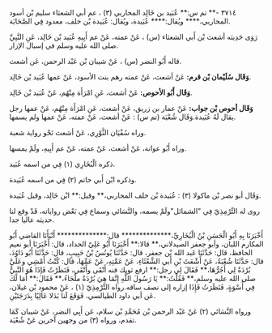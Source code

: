 ٣٧١٤ -** تم س:** عُبَيد بن خَالِد المحاربي (٣) ، عم أبي الشعثاء سليم بْن أسود المحاربي،**** ويُقال:**** عُبَيدة، ويُقال: عُبَيدة بْن خلف، معدود فِي الصَّحَابَة.

رَوَى حَدِيثه أشعث بْن أَبي الشعثاء (س) ، عَنْ عمته، عَنْ عم أَبِيهِ عُبَيد بْن خَالِد، عَنِ النَّبِيِّ صلى الله عليه وسلم في إسبال الإزار.

قاله أَبُو النضر (س) ، عَنْ شيبان بْن عَبْد الرحمن، عَن أشعث.

**وَقَال سُلَيْمان بْن قرم:** عَنْ أشعث، عَنْ عمته رهم بنت الأسود، عَنْ عمها عُبَيد بْن خَالِد.

**وَقَال أَبُو الأحوص:** عَنْ أشعث، عَنِ امْرَأَة مِنْهُم، عَنْ عُبَيد بْن خَالِد.

**وَقَال أحوص بْن جواب:** عَنْ عمار بن زريق، عَنْ أشعث، عَنِ امْرَأَة مِنْهُم، عَنْ عمها رجل يقال لَهُ عُبَيدة.وَقَال شُعْبَة (تم س) : عَنْ أشعث، عَنْ عمته، عَنْ عمها ولم يسمها.

وراه سُفْيَان الثَّوْرِي، عَنْ أشعث نَحْو رواية شعبة.

وراه أَبُو عوانة، عَنْ أشعث، عَنْ عمته، عَنْ عم أَبِيهِ، ولَمْ يمسها.

ذكره الْبُخَارِي (١) فِي من اسمه عُبَيد.

وذكره ابْن أَبي حاتم (٢) فِي من اسمه عُبَيدة.

وَقَال أبو نصر بْن ماكولا (٣) : عُبَيدة بْن خلف المحاربي،** وقيل:** ابْن خَالِد، وقيل عُبَيدة.

روى له التِّرْمِذِيّ فِي "الشمائل"ولَمْ يسمه، والنَّسَائي وسماع فِي بَعْض رواياته، قَدْ وقع لنا حديثه عاليا جدا.

أَخْبَرَنَا بِهِ أَبُو الْحَسَنِ بْنُ الْبُخَارِيِّ،************** قال:************** أَنْبَأَنَا القاضي أَبُو المكارم اللبان، وأبو جعفر الصيدلاني،** قالا:** أَخْبَرَنَا أَبُو عَلِيّ الحداد، قال: أَخْبَرَنَا أبو نعيم الحافظ، قال: حَدَّثَنَا عَبد الله بْن جعفر، قال: حَدَّثَنَا يُونُسُ بْنُ حَبِيبٍ، قال: حَدَّثَنَا أَبُو دَاوُدَ، قال: حَدَّثَنَا شُعْبَةُ، عَنْ أَشْعَثَ بْنِ أَبي الشَّعْثَاءِ، عَنْ عَمَّتِهِ، عَنْ عَمِّهَا، قال: كُنْتُ أَمْشِي وعَلَيَّ بُرْدَةٌ لِي أَجُرُّهَا،** فَقَالَ لِي رجل:** ارفع ثوبك فنه أَنْقَى وأَتْقَى، فَنَظَرْتُ فَإذَا هُوَ النَّبِيُّ صلى الله عليه وسلم،** فَقُلْتُ:** يَا رَسُولَ اللَّهِ إِنَّمَا هِيَ بُرْدَةٌ ملْحَاءُ،** فَقَالَ:** أَمَا لَكَ فِي أُسْوَةٍ، فَنَظَرَتُ فَإِذَا إزاره إلى نصف ساقه.رواه التِّرْمِذِيّ (١) ، عَنْ محمود بْن غيلان، عَن أبي داود الطيالسي، فَوَقَعَ لَنا بَدَلا عَالِيًا بِدَرَجَتَيْنِ.

ورواه النَّسَائي (٢) عَنْ عَبْد الرحمن بْن مُحَمَّدِ بْن سلام، عَن أَبِي النضر، عَنْ شيبان كَمَا تقدم، ورواه (٣) من وجهين آخرين عَنْ شُعْبَة.